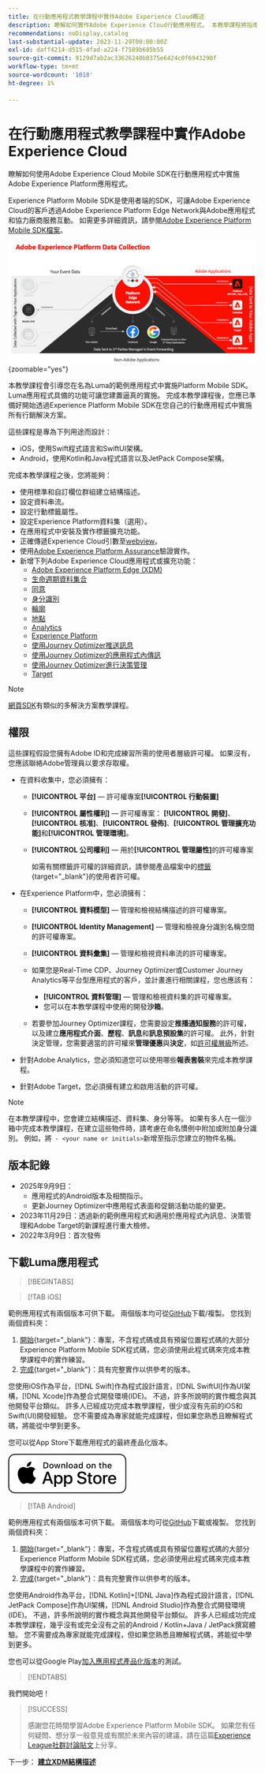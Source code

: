 ```yaml
---
title: 在行動應用程式教學課程中實作Adobe Experience Cloud概述
description: 瞭解如何實作Adobe Experience Cloud行動應用程式。 本教學課程將指導您在一個範例Swift應用程式中實施Experience Cloud應用程式。
recommendations: noDisplay,catalog
last-substantial-update: 2023-11-29T00:00:00Z
exl-id: daff4214-d515-4fad-a224-f7589b685b55
source-git-commit: 9129d7ab2ac33626240b0375e6424c0f6943290f
workflow-type: tm+mt
source-wordcount: '1018'
ht-degree: 1%

---
```


# 在行動應用程式教學課程中實作Adobe Experience Cloud

瞭解如何使用Adobe Experience Cloud Mobile SDK在行動應用程式中實施Adobe Experience Platform應用程式。

Experience Platform Mobile SDK是使用者端的SDK，可讓Adobe Experience Cloud的客戶透過Adobe Experience Platform Edge Network與Adobe應用程式和協力廠商服務互動。 如需更多詳細資訊，請參閱[Adobe Experience Platform Mobile SDK檔案](https://developer.adobe.com/client-sdks/home/)。

![架構](assets/architecture.png){zoomable="yes"}


本教學課程會引導您在名為Luma的範例應用程式中實施Platform Mobile SDK。 Luma應用程式具備的功能可讓您建置逼真的實施。 完成本教學課程後，您應已準備好開始透過Experience Platform Mobile SDK在您自己的行動應用程式中實施所有行銷解決方案。

這些課程是專為下列用途而設計：

* iOS，使用Swift程式語言和SwiftUI架構。
* Android，使用Kotlin和Java程式語言以及JetPack Compose架構。

完成本教學課程之後，您將能夠：

* 使用標準和自訂欄位群組建立結構描述。
* 設定資料串流。
* 設定行動標籤屬性。
* 設定Experience Platform資料集（選用）。
* 在應用程式中安裝及實作標籤擴充功能。
* 正確傳遞Experience Cloud引數至[webview](web-views.md)。
* 使用[Adobe Experience Platform Assurance](assurance.md)驗證實作。
* 新增下列Adobe Experience Cloud應用程式或擴充功能：
   * [Adobe Experience Platform Edge (XDM)](events.md)
   * [生命週期資料集合](lifecycle-data.md)
   * [同意](consent.md)
   * [身分識別](identity.md)
   * [輪廓](profile.md)
   * [地點](places.md)
   * [Analytics](analytics.md)
   * [Experience Platform](platform.md)
   * [使用Journey Optimizer推送訊息](journey-optimizer-push.md)
   * [使用Journey Optimizer的應用程式內傳訊](journey-optimizer-inapp.md)
   * [使用Journey Optimizer進行決策管理](journey-optimizer-offers.md)
   * [Target](target.md)


>[!NOTE]
>
>[網頁SDK](../tutorial-web-sdk/overview.md)有類似的多解決方案教學課程。

## 權限

這些課程假設您擁有Adobe ID和完成練習所需的使用者層級許可權。 如果沒有，您應該聯絡Adobe管理員以要求存取權。

* 在資料收集中，您必須擁有：
   * **[!UICONTROL 平台]** — 許可權專案&#x200B;**[!UICONTROL 行動裝置]**
   * **[!UICONTROL 屬性權利]** — 許可權專案： **[!UICONTROL 開發]**、**[!UICONTROL 核准]**、**[!UICONTROL 發佈]**、**[!UICONTROL 管理擴充功能]**&#x200B;和&#x200B;**[!UICONTROL 管理環境]**。
   * **[!UICONTROL 公司權利]** — 用於&#x200B;**[!UICONTROL 管理屬性]**&#x200B;的許可權專案

     如需有關標籤許可權的詳細資訊，請參閱產品檔案中的[標籤](https://experienceleague.adobe.com/zh-hant/docs/experience-platform/tags/admin/user-permissions){target="_blank"}的使用者許可權。
* 在Experience Platform中，您必須擁有：
   * **[!UICONTROL 資料模型]** — 管理和檢視結構描述的許可權專案。
   * **[!UICONTROL Identity Management]** — 管理和檢視身分識別名稱空間的許可權專案。
   * **[!UICONTROL 資料彙集]** — 管理和檢視資料串流的許可權專案。

   * 如果您是Real-Time CDP、Journey Optimizer或Customer Journey Analytics等平台型應用程式的客戶，並計畫進行相關課程，您也應該有：
      * **[!UICONTROL 資料管理]** — 管理和檢視資料集的許可權專案。
      * 您可以在本教學課程中使用的開發&#x200B;**沙箱**。

   * 若要參加Journey Optimizer課程，您需要設定&#x200B;**推播通知服務**&#x200B;的許可權，以及建立&#x200B;**應用程式介面**、**歷程**、**訊息**&#x200B;和&#x200B;**訊息預設集**&#x200B;的許可權。 此外，針對決定管理，您需要適當的許可權來&#x200B;**管理優惠**&#x200B;與&#x200B;**決定**，如[許可權層級](https://experienceleague.adobe.com/zh-hant/docs/journey-optimizer/using/access-control/high-low-permissions)所述。

* 針對Adobe Analytics，您必須知道您可以使用哪些&#x200B;**報表套裝**&#x200B;來完成本教學課程。

* 針對Adobe Target，您必須擁有建立和啟用活動的許可權。


>[!NOTE]
>
>在本教學課程中，您會建立結構描述、資料集、身分等等。 如果有多人在一個沙箱中完成本教學課程，在建立這些物件時，請考慮在命名慣例中附加或附加身分識別。 例如，將` - <your name or initials>`新增至指示您建立的物件名稱。

## 版本記錄

* 2025年9月9日：
   * 應用程式的Android版本及相關指示。
   * 更新Journey Optimizer中應用程式表面和促銷活動功能的變更。
* 2023年11月29日：透過新的範例應用程式和適用於應用程式內訊息、決策管理和Adobe Target的新課程進行重大檢修。
* 2022年3月9日：首次發佈

## 下載Luma應用程式

>[!BEGINTABS]

>[!TAB iOS]

範例應用程式有兩個版本可供下載。 兩個版本均可從[GitHub](https://github.com/Adobe-Marketing-Cloud/Luma-iOS-Mobile-App)下載/複製。 您找到兩個資料夾：

1. [開始](https://github.com/Adobe-Marketing-Cloud/Luma-iOS-Mobile-App){target="_blank"}：專案，不含程式碼或具有預留位置程式碼的大部分Experience Platform Mobile SDK程式碼，您必須使用此程式碼來完成本教學課程中的實作練習。
1. [完成](https://github.com/Adobe-Marketing-Cloud/Luma-iOS-Mobile-App){target="_blank"}：具有完整實作以供參考的版本。

您使用iOS作為平台，[!DNL Swift]作為程式設計語言，[!DNL SwiftUI]作為UI架構，[!DNL Xcode]作為整合式開發環境(IDE)。 不過，許多所說明的實作概念與其他開發平台類似。 許多人已經成功完成本教學課程，很少或沒有先前的iOS和Swift(UI)開發經驗。 您不需要成為專家就能完成課程，但如果您熟悉且瞭解程式碼，將能從中學到更多。

您可以從App Store下載應用程式的最終產品化版本。

[![下載](assets/download-app.svg)](https://apps.apple.com/us/app/luma-app/id6466588487)

>[!TAB Android]

範例應用程式有兩個版本可供下載。 兩個版本均可從[GitHub](https://github.com/adobe/Luma-Android)下載或複製。 您找到兩個資料夾：

1. [開始](https://github.com/adobe/Luma-Android){target="_blank"}：專案，不含程式碼或具有預留位置程式碼的大部分Experience Platform Mobile SDK程式碼，您必須使用此程式碼來完成本教學課程中的實作練習。
1. [完成](https://github.com/adobe/Luma-Android){target="_blank"}：具有完整實作以供參考的版本。

您使用Android作為平台，[!DNL Kotlin]+[!DNL Java]作為程式設計語言，[!DNL JetPack Compose]作為UI架構，[!DNL Android Studio]作為整合式開發環境(IDE)。 不過，許多所說明的實作概念與其他開發平台類似。 許多人已經成功完成本教學課程，幾乎沒有或完全沒有之前的Android / Kotlin+Java / JetPack撰寫體驗。 您不需要成為專家就能完成課程，但如果您熟悉且瞭解程式碼，將能從中學到更多。

您也可以從Google Play[加入應用程式產品化版本](https://play.google.com/apps/internaltest/4700642199234438150)的測試。


>[!ENDTABS]

我們開始吧！

>[!SUCCESS]
>
>感謝您花時間學習Adobe Experience Platform Mobile SDK。 如果您有任何疑問、想分享一般意見或有關於未來內容的建議，請在這篇[Experience League社群討論貼文](https://experienceleaguecommunities.adobe.com/t5/adobe-experience-platform-data/tutorial-discussion-implement-adobe-experience-cloud-in-mobile/td-p/443796)上分享。

下一步： **[建立XDM結構描述](create-schema.md)**
